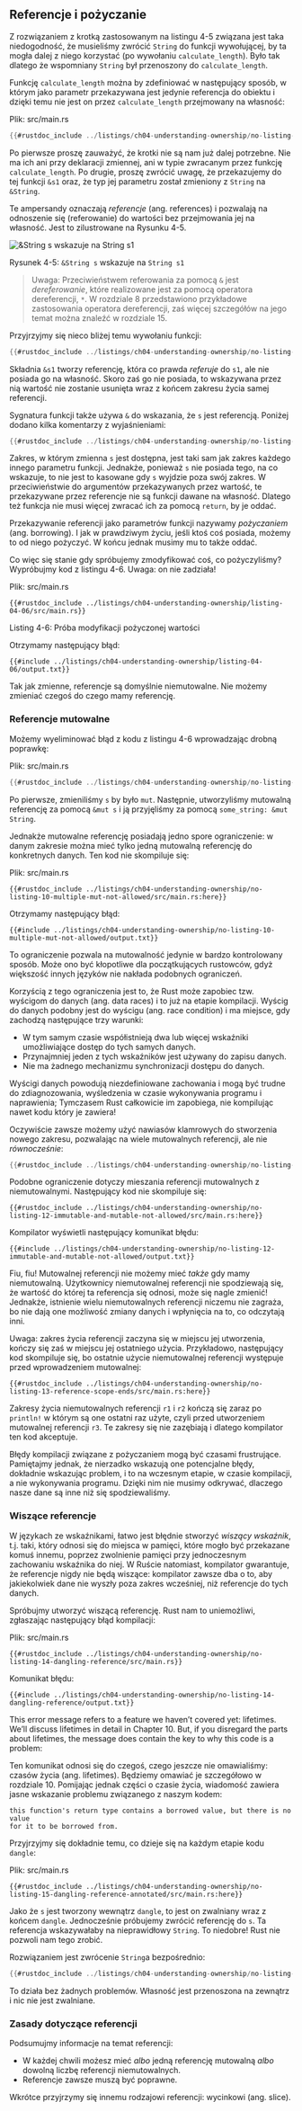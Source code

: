 ## Referencje i pożyczanie

Z rozwiązaniem z krotką zastosowanym na listingu 4-5 związana jest taka niedogodność,
że musieliśmy zwrócić `String` do funkcji wywołującej, by ta mogła dalej z niego korzystać
(po wywołaniu `calculate_length`). Było tak dlatego że wspomniany `String` był przenoszony do `calculate_length`.

Funkcję `calculate_length` można by zdefiniować w następujący sposób, w którym jako parametr przekazywana jest jedynie referencja do obiektu i dzięki temu nie jest on przez `calculate_length` przejmowany na własność:

<span class="filename">Plik: src/main.rs</span>

```rust
{{#rustdoc_include ../listings/ch04-understanding-ownership/no-listing-07-reference/src/main.rs:all}}
```
Po pierwsze proszę zauważyć, że krotki nie są nam już dalej potrzebne. Nie ma ich ani przy deklaracji zmiennej, ani w typie zwracanym przez funkcję `calculate_length`. Po drugie, proszę zwrócić uwagę, że przekazujemy do tej funkcji `&s1` oraz, że typ jej parametru został zmieniony z `String` na `&String`.

Te ampersandy oznaczają *referencje* (ang. references) i pozwalają na odnoszenie się (referowanie) do wartości bez przejmowania jej na własność.
Jest to zilustrowane na Rysunku 4-5.

<img alt="&String s wskazuje na String s1" src="img/trpl04-05.svg" class="center" />

<span class="caption">Rysunek 4-5: `&String s` wskazuje na `String s1`</span>

> Uwaga: Przeciwieństwem referowania za pomocą `&` jest *dereferowanie*,
> które realizowane jest za pomocą operatora dereferencji, `*`.
> W rozdziale 8 przedstawiono przykładowe zastosowania operatora dereferencji,
> zaś więcej szczegółów na jego temat można znaleźć w rozdziale 15.

Przyjrzyjmy się nieco bliżej temu wywołaniu funkcji:

```rust
{{#rustdoc_include ../listings/ch04-understanding-ownership/no-listing-07-reference/src/main.rs:here}}
```
Składnia `&s1` tworzy referencję, która co prawda *referuje* do `s1`, ale
nie posiada go na własność.
Skoro zaś go nie posiada, to wskazywana przez nią wartość nie zostanie
usunięta wraz z końcem zakresu życia samej referencji.

Sygnatura funkcji także używa `&` do wskazania, że `s` jest referencją.
Poniżej dodano kilka komentarzy z wyjaśnieniami:

```rust
{{#rustdoc_include ../listings/ch04-understanding-ownership/no-listing-08-reference-with-annotations/src/main.rs:here}}
```
Zakres, w którym zmienna `s` jest dostępna, jest taki sam jak zakres każdego innego parametru funkcji.
Jednakże, ponieważ `s` nie posiada tego, na co wskazuje, to nie jest to kasowane gdy `s` wyjdzie poza swój zakres.
W przeciwieństwie do argumentów przekazywanych przez wartość, te przekazywane przez referencje nie są funkcji dawane na własność.
Dlatego też funkcja nie musi więcej zwracać ich za pomocą `return`, by je oddać.

Przekazywanie referencji jako parametrów funkcji nazywamy *pożyczaniem* (ang. borrowing).
I jak w prawdziwym życiu, jeśli ktoś coś posiada, możemy to od niego pożyczyć.
W końcu jednak musimy mu to także oddać.

Co więc się stanie gdy spróbujemy zmodyfikować coś, co pożyczyliśmy?
Wypróbujmy kod z listingu 4-6. Uwaga: on nie zadziała!

<span class="filename">Plik: src/main.rs</span>

```rust,ignore,does_not_compile
{{#rustdoc_include ../listings/ch04-understanding-ownership/listing-04-06/src/main.rs}}
```

<span class="caption">Listing 4-6: Próba modyfikacji pożyczonej wartości</span>

Otrzymamy następujący błąd:

```console
{{#include ../listings/ch04-understanding-ownership/listing-04-06/output.txt}}
```

Tak jak zmienne, referencje są domyślnie niemutowalne.
Nie możemy zmieniać czegoś do czego mamy referencję.

### Referencje mutowalne

Możemy wyeliminować błąd z kodu z listingu 4-6 wprowadzając drobną poprawkę:

<span class="filename">Plik: src/main.rs</span>

```rust
{{#rustdoc_include ../listings/ch04-understanding-ownership/no-listing-09-fixes-listing-04-06/src/main.rs}}
```

Po pierwsze, zmieniliśmy `s` by było `mut`. Następnie, utworzyliśmy mutowalną referencję za pomocą `&mut s` i ją przyjęliśmy za pomocą `some_string: &mut String`.

Jednakże mutowalne referencję posiadają jedno spore ograniczenie: w danym zakresie można mieć tylko jedną mutowalną referencję do konkretnych danych. Ten kod nie skompiluje się:

<span class="filename">Plik: src/main.rs</span>

```rust,ignore,does_not_compile
{{#rustdoc_include ../listings/ch04-understanding-ownership/no-listing-10-multiple-mut-not-allowed/src/main.rs:here}}
```

Otrzymamy następujący błąd:

```console
{{#include ../listings/ch04-understanding-ownership/no-listing-10-multiple-mut-not-allowed/output.txt}}
```

To ograniczenie pozwala na mutowalność jedynie w bardzo kontrolowany sposób.
Może ono być kłopotliwe dla początkujących rustowców, gdyż większość innych języków nie nakłada podobnych ograniczeń.

Korzyścią z tego ograniczenia jest to, że Rust może zapobiec tzw. wyścigom do danych (ang. data races) i to już na etapie kompilacji. Wyścig do danych podobny jest do wyścigu (ang. race condition) i ma miejsce, gdy zachodzą następujące trzy warunki:

* W tym samym czasie współistnieją dwa lub więcej wskaźniki umożliwiające dostęp do tych samych danych.
* Przynajmniej jeden z tych wskaźników jest używany do zapisu danych.
* Nie ma żadnego mechanizmu synchronizacji dostępu do danych.

Wyścigi danych powodują niezdefiniowane zachowania i mogą być trudne do zdiagnozowania, wyśledzenia w czasie wykonywania programu i naprawienia; Tymczasem Rust całkowicie im zapobiega, nie kompilując nawet kodu który je zawiera!

Oczywiście zawsze możemy użyć nawiasów klamrowych do stworzenia nowego zakresu, pozwalając na
wiele mutowalnych referencji, ale nie *równocześnie*:

```rust
{{#rustdoc_include ../listings/ch04-understanding-ownership/no-listing-11-muts-in-separate-scopes/src/main.rs:here}}
```

Podobne ograniczenie dotyczy mieszania referencji mutowalnych z niemutowalnymi. Następujący kod nie skompiluje się:

```rust,ignore,does_not_compile
{{#rustdoc_include ../listings/ch04-understanding-ownership/no-listing-12-immutable-and-mutable-not-allowed/src/main.rs:here}}
```

Kompilator wyświetli następujący komunikat błędu:

```console
{{#include ../listings/ch04-understanding-ownership/no-listing-12-immutable-and-mutable-not-allowed/output.txt}}
```

Fiu, fiu! Mutowalnej referencji nie możemy mieć *także* gdy mamy niemutowalną.
Użytkownicy niemutowalnej referencji nie spodziewają się, że wartość do której ta referencja się odnosi, może się nagle zmienić! Jednakże, istnienie wielu niemutowalnych referencji niczemu nie zagraża, bo nie dają one możliwość zmiany danych i wpłynięcia na to, co odczytają inni.

Uwaga: zakres życia referencji zaczyna się w miejscu jej utworzenia, kończy się zaś w miejscu jej ostatniego użycia. Przykładowo, następujący kod skompiluje się, bo ostatnie użycie niemutowalnej referencji występuje przed wprowadzeniem mutowalnej:

```rust,edition2018
{{#rustdoc_include ../listings/ch04-understanding-ownership/no-listing-13-reference-scope-ends/src/main.rs:here}}
```

Zakresy życia niemutowalnych referencji `r1` i `r2` kończą się zaraz po `println!` w którym są one ostatni raz użyte, czyli przed utworzeniem mutowalnej referencji `r3`. Te zakresy się nie zazębiają i dlatego kompilator ten kod akceptuje.

Błędy kompilacji związane z pożyczaniem mogą być czasami frustrujące. Pamiętajmy jednak, że nierzadko wskazują one potencjalne błędy, dokładnie wskazując problem, i to na wczesnym etapie, w czasie kompilacji, a nie wykonywania programu.
Dzięki nim nie musimy odkrywać, dlaczego nasze dane są inne niż się spodziewaliśmy.

### Wiszące referencje

W językach ze wskaźnikami, łatwo jest błędnie stworzyć *wiszący wskaźnik*, t.j. taki, który odnosi się do miejsca w pamięci, które mogło być przekazane komuś innemu, poprzez zwolnienie  pamięci przy jednoczesnym zachowaniu wskaźnika do niej. W Ruście natomiast, kompilator gwarantuje, że referencje nigdy nie będą wiszące: kompilator zawsze dba o to, aby jakiekolwiek dane nie wyszły poza zakres wcześniej, niż referencje do tych danych.

Spróbujmy utworzyć wiszącą referencję. Rust nam to uniemożliwi, zgłaszając następujący błąd kompilacji:

<span class="filename">Plik: src/main.rs</span>

```rust,ignore,does_not_compile
{{#rustdoc_include ../listings/ch04-understanding-ownership/no-listing-14-dangling-reference/src/main.rs}}
```

Komunikat błędu:

```console
{{#include ../listings/ch04-understanding-ownership/no-listing-14-dangling-reference/output.txt}}
```

This error message refers to a feature we haven’t covered yet: lifetimes. We’ll
discuss lifetimes in detail in Chapter 10. But, if you disregard the parts
about lifetimes, the message does contain the key to why this code is a problem:

Ten komunikat odnosi się do czegoś, czego jeszcze nie omawialiśmy: czasów życia (ang. lifetimes).
Będziemy omawiać je szczegółowo w rozdziale 10. Pomijając jednak części o czasie życia, wiadomość zawiera jasne wskazanie problemu związanego z naszym kodem:

```text
this function's return type contains a borrowed value, but there is no value
for it to be borrowed from.
```

Przyjrzyjmy się dokładnie temu, co dzieje się na każdym etapie kodu `dangle`:

<span class="filename">Plik: src/main.rs</span>

```rust,ignore,does_not_compile
{{#rustdoc_include ../listings/ch04-understanding-ownership/no-listing-15-dangling-reference-annotated/src/main.rs:here}}
```

Jako że `s` jest tworzony wewnątrz `dangle`, to jest on zwalniany wraz z końcem `dangle`.
Jednocześnie próbujemy zwrócić referencję do `s`. Ta referencja wskazywałaby na nieprawidłowy `String`. To niedobre!
Rust nie pozwoli nam tego zrobić.

Rozwiązaniem jest zwrócenie `String`a bezpośrednio:

```rust
{{#rustdoc_include ../listings/ch04-understanding-ownership/no-listing-16-no-dangle/src/main.rs:here}}
```

To działa bez żadnych problemów. Własność jest przenoszona na zewnątrz i nic nie jest zwalniane.

### Zasady dotyczące referencji

Podsumujmy informacje na temat referencji:

* W każdej chwili możesz mieć *albo* jedną referencję mutowalną *albo* dowolną liczbę referencji niemutowalnych.
* Referencje zawsze muszą być poprawne.

Wkrótce przyjrzymy się innemu rodzajowi referencji: wycinkowi (ang. slice).
